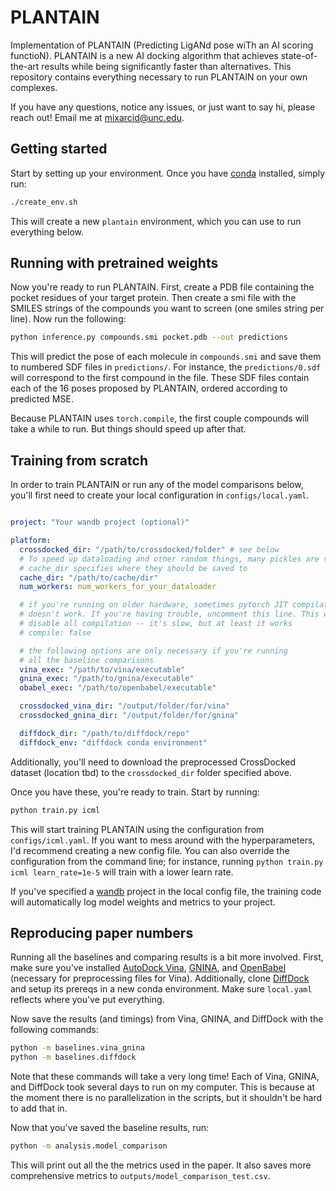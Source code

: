 # PLANTAIN

Implementation of PLANTAIN (Predicting LigANd pose wiTh an AI scoring functioN). PLANTAIN is a new AI docking algorithm that achieves state-of-the-art results while being significantly faster than alternatives. This repository contains everything necessary to run PLANTAIN on your own complexes.

If you have any questions, notice any issues, or just want to say hi, please reach out! Email me at [mixarcid@unc.edu](mailto:mixarcid@unc.edu).

## Getting started

Start by setting up your environment. Once you have [conda](https://docs.conda.io) installed, simply run:
```bash
./create_env.sh
```
This will create a new `plantain` environment, which you can use to run everything below.

## Running with pretrained weights

Now you're ready to run PLANTAIN. First, create a PDB file containing the pocket residues of your target protein. Then create a smi file with the SMILES strings of the compounds you want to screen (one smiles string per line). Now run the following:

```bash
python inference.py compounds.smi pocket.pdb --out predictions
```

This will predict the pose of each molecule in `compounds.smi` and save them to numbered SDF files in `predictions/`. For instance, the `predictions/0.sdf` will correspond to the first compound in the file. These SDF files contain each of the 16 poses proposed by PLANTAIN, ordered according to predicted MSE.

Because PLANTAIN uses `torch.compile`, the first couple compounds will take a while to run. But things should speed up after that.

## Training from scratch

In order to train PLANTAIN or run any of the model comparisons below, you'll first need to create your local configuration in `configs/local.yaml`.

```yaml

project: "Your wandb project (optional)"

platform:
  crossdocked_dir: "/path/to/crossdocked/folder" # see below
  # To speed up dataloading and other random things, many pickles are saved.
  # cache_dir specifies where they should be saved to
  cache_dir: "/path/to/cache/dir"
  num_workers: num_workers_for_your_dataloader

  # if you're running on older hardware, sometimes pytorch JIT compilation
  # doesn't work. If you're having trouble, uncomment this line. This will
  # disable all compilation -- it's slow, but at least it works
  # compile: false

  # the following options are only necessary if you're running
  # all the baseline comparisons
  vina_exec: "/path/to/vina/executable"
  gnina_exec: "/path/to/gnina/executable"
  obabel_exec: "/path/to/openbabel/executable"

  crossdocked_vina_dir: "/output/folder/for/vina"
  crossdocked_gnina_dir: "/output/folder/for/gnina"

  diffdock_dir: "/path/to/diffdock/repo"
  diffdock_env: "diffdock conda environment"

```

Additionally, you'll need to download the preprocessed CrossDocked dataset (location tbd) to the `crossdocked_dir` folder specified above.

Once you have these, you're ready to train. Start by running:
```bash
python train.py icml
```
This will start training PLANTAIN using the configuration from `configs/icml.yaml`. If you want to mess around with the hyperparameters, I'd recommend creating a new config file. You can also override the configuration from the command line; for instance, running `python train.py icml learn_rate=1e-5` will train with a lower learn rate.

If you've specified a [wandb](wandb.ai/) project in the local config file, the training code will automatically log model weights and metrics to your project.

## Reproducing paper numbers

Running all the baselines and comparing results is a bit more involved. First, make sure you've installed [AutoDock Vina](https://vina.scripps.edu/), [GNINA](https://github.com/gnina/gnina), and [OpenBabel](https://openbabel.org/wiki/Main_Page) (necessary for preprocessing files for Vina). Additionally, clone [DiffDock](https://github.com/gcorso/DiffDock) and setup its prereqs in a new conda environment. Make sure `local.yaml` reflects where you've put everything.

Now save the results (and timings) from Vina,  GNINA, and DiffDock with the following commands:
```bash
python -m baselines.vina_gnina
python -m baselines.diffdock
```
Note that these commands will take a very long time! Each of Vina, GNINA, and DiffDock took several days to run on my computer. This is because at the moment there is no parallelization in the scripts, but it shouldn't be hard to add that in.

Now that you've saved the baseline results, run:
```bash
python -m analysis.model_comparison
```
This will print out all the the metrics used in the paper. It also saves more comprehensive metrics to `outputs/model_comparison_test.csv`.